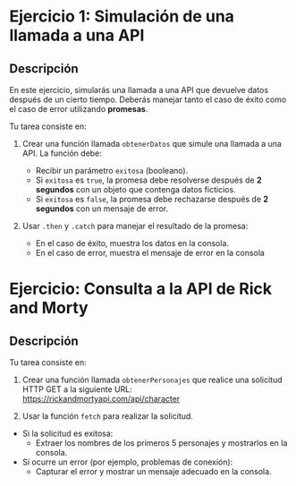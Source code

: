 # Ejercicio 1: Simulación de una llamada a una API

## Descripción
En este ejercicio, simularás una llamada a una API que devuelve datos después de un cierto tiempo. Deberás manejar tanto el caso de éxito como el caso de error utilizando **promesas**.

Tu tarea consiste en:

1. Crear una función llamada `obtenerDatos` que simule una llamada a una API. La función debe:
   - Recibir un parámetro `exitosa` (booleano).
   - Si `exitosa` es `true`, la promesa debe resolverse después de **2 segundos** con un objeto que contenga datos ficticios.
   - Si `exitosa` es `false`, la promesa debe rechazarse después de **2 segundos** con un mensaje de error.

2. Usar `.then` y `.catch` para manejar el resultado de la promesa:
   - En el caso de éxito, muestra los datos en la consola.
   - En el caso de error, muestra el mensaje de error en la consola


# Ejercicio: Consulta a la API de Rick and Morty

## Descripción

Tu tarea consiste en:

1. Crear una función llamada `obtenerPersonajes` que realice una solicitud HTTP GET a la siguiente URL: https://rickandmortyapi.com/api/character

2. Usar la función `fetch` para realizar la solicitud.
- Si la solicitud es exitosa:
  - Extraer los nombres de los primeros 5 personajes y mostrarlos en la consola.
- Si ocurre un error (por ejemplo, problemas de conexión):
  - Capturar el error y mostrar un mensaje adecuado en la consola.

